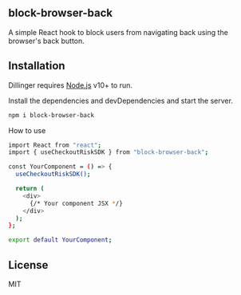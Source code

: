## block-browser-back

A simple React hook to block users from navigating back using the browser's back button.

## Installation

Dillinger requires [Node.js](https://nodejs.org/) v10+ to run.

Install the dependencies and devDependencies and start the server.

```sh
npm i block-browser-back
```

How to use

```sh
import React from "react";
import { useCheckoutRiskSDK } from "block-browser-back";

const YourComponent = () => {
  useCheckoutRiskSDK();

  return (
    <div>
      {/* Your component JSX */}
    </div>
  );
};

export default YourComponent;
```

## License

MIT

